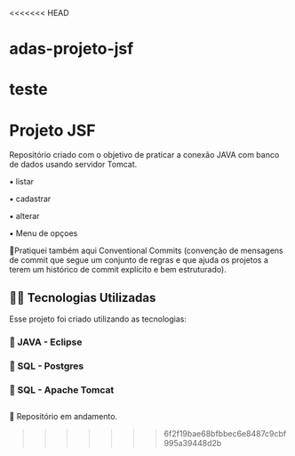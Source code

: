 <<<<<<< HEAD
# adas-projeto-jsf

teste
=======
# Projeto JSF

Repositório criado com o objetivo de praticar a conexão JAVA com banco de dados usando servidor Tomcat. 

▪️ listar

▪️ cadastrar

▪️ alterar 

▪️ Menu de opçoes 

🔸Pratiquei também aqui Conventional Commits (convenção de mensagens de commit que segue um conjunto de regras e que ajuda os projetos a terem um histórico de commit explícito e bem estruturado). 


## 👨‍💻️ Tecnologias Utilizadas
Esse projeto foi criado utilizando as tecnologias:
### :small_blue_diamond: JAVA - Eclipse
### :small_blue_diamond: SQL - Postgres
### :small_blue_diamond: SQL - Apache Tomcat


##
:construction: Repositório em andamento. 
>>>>>>> 6f2f19bae68bfbbec6e8487c9cbf995a39448d2b
